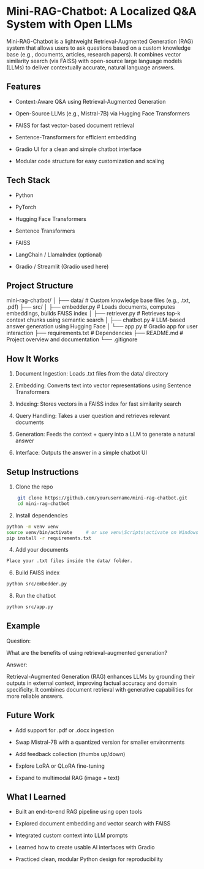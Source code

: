 # Mini-RAG-Chatbot: A Localized Q&A System with Open LLMs
Mini-RAG-Chatbot is a lightweight Retrieval-Augmented Generation (RAG) system that allows users to ask questions based on a custom knowledge base (e.g., documents, articles, research papers). It combines vector similarity search (via FAISS) with open-source large language models (LLMs) to deliver contextually accurate, natural language answers.


## Features
* Context-Aware Q&A using Retrieval-Augmented Generation

* Open-Source LLMs (e.g., Mistral-7B) via Hugging Face Transformers

* FAISS for fast vector-based document retrieval

* Sentence-Transformers for efficient embedding

* Gradio UI for a clean and simple chatbot interface

* Modular code structure for easy customization and scaling


## Tech Stack
* Python

* PyTorch

* Hugging Face Transformers

* Sentence Transformers

* FAISS

* LangChain / LlamaIndex (optional)

* Gradio / Streamlit (Gradio used here)



## Project Structure
mini-rag-chatbot/
│
├── data/                  # Custom knowledge base files (e.g., .txt, .pdf)
├── src/
│   ├── embedder.py        # Loads documents, computes embeddings, builds FAISS index
│   ├── retriever.py       # Retrieves top-k context chunks using semantic search
│   ├── chatbot.py         # LLM-based answer generation using Hugging Face
│   └── app.py             # Gradio app for user interaction
├── requirements.txt       # Dependencies
├── README.md              # Project overview and documentation
└── .gitignore


## How It Works
1. Document Ingestion: Loads .txt files from the data/ directory

2. Embedding: Converts text into vector representations using Sentence Transformers

3. Indexing: Stores vectors in a FAISS index for fast similarity search

4. Query Handling: Takes a user question and retrieves relevant documents

5. Generation: Feeds the context + query into a LLM to generate a natural answer

6. Interface: Outputs the answer in a simple chatbot UI


## Setup Instructions

1. Clone the repo
   
```bash
    git clone https://github.com/yourusername/mini-rag-chatbot.git
    cd mini-rag-chatbot
```


2. Install dependencies

```bash   
python -m venv venv
source venv/bin/activate     # or use venv\Scripts\activate on Windows
pip install -r requirements.txt
```


4. Add your documents

```bash
Place your .txt files inside the data/ folder.
```

6. Build FAISS index

```bash
python src/embedder.py
```

8. Run the chatbot

```bash
python src/app.py
```

## Example
Question:

What are the benefits of using retrieval-augmented generation?

Answer:

Retrieval-Augmented Generation (RAG) enhances LLMs by grounding their outputs in external context, improving factual accuracy and domain specificity. It combines document retrieval with generative capabilities for more reliable answers.


## Future Work
 * Add support for .pdf or .docx ingestion

 * Swap Mistral-7B with a quantized version for smaller environments

 * Add feedback collection (thumbs up/down)

 * Explore LoRA or QLoRA fine-tuning

 * Expand to multimodal RAG (image + text)


## What I Learned
* Built an end-to-end RAG pipeline using open tools

* Explored document embedding and vector search with FAISS

* Integrated custom context into LLM prompts

* Learned how to create usable AI interfaces with Gradio

* Practiced clean, modular Python design for reproducibility

